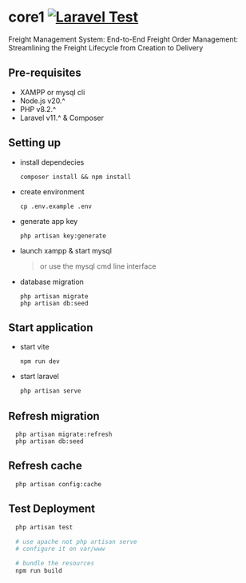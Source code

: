 # core1 [![Laravel Test](https://github.com/freight-capstone/core1/actions/workflows/php.yml/badge.svg)](https://github.com/freight-capstone/core1/actions/workflows/php.yml)
Freight Management System: End-to-End Freight Order Management: Streamlining the Freight Lifecycle from Creation to Delivery

## Pre-requisites
- XAMPP or mysql cli
- Node.js v20.^
- PHP v8.2.^
- Laravel v11.^ & Composer
  
## Setting up
- install dependecies
  ```
  composer install && npm install
  ```
- create environment
  ```
  cp .env.example .env
  ```
- generate app key
  ```
  php artisan key:generate
  ```
- launch xampp & start mysql
  > or use the mysql cmd line interface
- database migration
  ```
  php artisan migrate
  php artisan db:seed
  ```

## Start application
- start vite
  ```
  npm run dev
  ```
- start laravel
  ```sh
  php artisan serve
  ```

## Refresh migration
```
  php artisan migrate:refresh
  php artisan db:seed
```

## Refresh cache
```
  php artisan config:cache
```

## Test Deployment
```sh
  php artisan test

  # use apache not php artisan serve
  # configure it on var/www

  # bundle the resources
  npm run build
```